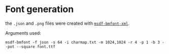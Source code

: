 # Font generation
the `.json` and `.png` files were created with
[`msdf-bmfont-xml`](https://github.com/soimy/msdf-bmfont-xml).

Arguments used:
```
msdf-bmfont -f json -s 64 -i charmap.txt -m 1024,1024 -r 4 -p 1 -b 3 --pot --square font.ttf
```
